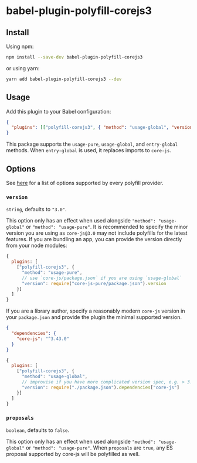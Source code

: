 # babel-plugin-polyfill-corejs3

## Install

Using npm:

```sh
npm install --save-dev babel-plugin-polyfill-corejs3
```

or using yarn:

```sh
yarn add babel-plugin-polyfill-corejs3 --dev
```

## Usage

Add this plugin to your Babel configuration:

```json
{
  "plugins": [["polyfill-corejs3", { "method": "usage-global", "version": "3.20" }]]
}
```

This package supports the `usage-pure`, `usage-global`, and `entry-global` methods.
When `entry-global` is used, it replaces imports to `core-js`.

## Options

See [here](../../docs/usage.md#options) for a list of options supported by every polyfill provider.

### `version`

`string`, defaults to `"3.0"`.

This option only has an effect when used alongside `"method": "usage-global"` or `"method": "usage-pure"`. It is recommended to specify the minor version you are using as `core-js@3.0` may not include polyfills for the latest features. If you are bundling an app, you can provide the version directly from your node modules:

```js
{
  plugins: [
    ["polyfill-corejs3", {
      "method": "usage-pure",
      // use `core-js/package.json` if you are using `usage-global`
      "version": require("core-js-pure/package.json").version
    }]
  ]
}
```

If you are a library author, specify a reasonably modern `core-js` version in your
`package.json` and provide the plugin the minimal supported version.

```json
{
  "dependencies": {
    "core-js": "^3.43.0"
  }
}
```
```js
{
  plugins: [
    ["polyfill-corejs3", {
      "method": "usage-global",
      // improvise if you have more complicated version spec, e.g. > 3.1.4
      "version": require("./package.json").dependencies["core-js"]
    }]
  ]
}
```

### `proposals`

`boolean`, defaults to `false`.

This option only has an effect when used alongside `"method": "usage-global"` or `"method": "usage-pure"`. When `proposals` are `true`, any ES proposal supported by core-js will be polyfilled as well.
